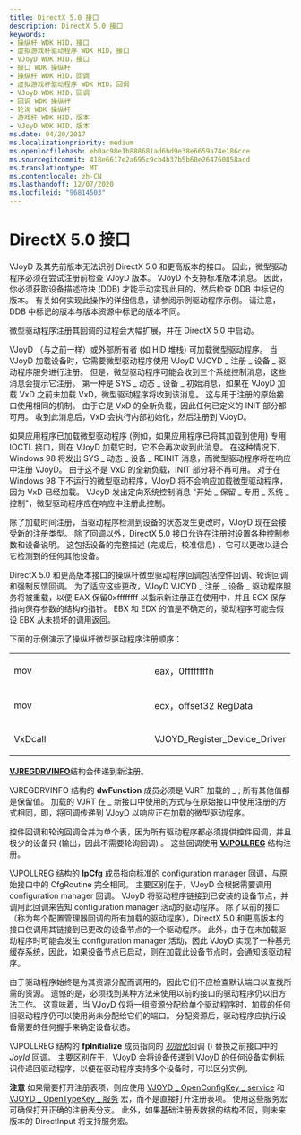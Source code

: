 ```yaml
---
title: DirectX 5.0 接口
description: DirectX 5.0 接口
keywords:
- 操纵杆 WDK HID，接口
- 虚拟游戏杆驱动程序 WDK HID，接口
- VJoyD WDK HID，接口
- 接口 WDK 操纵杆
- 操纵杆 WDK HID，回调
- 虚拟游戏杆驱动程序 WDK HID，回调
- VJoyD WDK HID，回调
- 回调 WDK 操纵杆
- 轮询 WDK 操纵杆
- 游戏杆 WDK HID，版本
- VJoyD WDK HID，版本
ms.date: 04/20/2017
ms.localizationpriority: medium
ms.openlocfilehash: eb0ac98e1b888681ad6bd9e38e6659a74e186cce
ms.sourcegitcommit: 418e6617e2a695c9cb4b37b5b60e264760858acd
ms.translationtype: MT
ms.contentlocale: zh-CN
ms.lasthandoff: 12/07/2020
ms.locfileid: "96814503"
---
```

#  <a name="directx-50-interface"></a>DirectX 5.0 接口





VJoyD 及其先前版本无法识别 DirectX 5.0 和更高版本的接口。 因此，微型驱动程序必须在尝试注册前检查 VJoyD 版本。 VJoyD 不支持标准版本消息。 因此，你必须获取设备描述符块 (DDB) 才能手动实现此目的，然后检查 DDB 中标记的版本。 有关如何实现此操作的详细信息，请参阅示例驱动程序示例。 请注意，DDB 中标记的版本与版本资源中标记的版本不同。

微型驱动程序注册其回调的过程会大幅扩展，并在 DirectX 5.0 中启动。

VJoyD （与之前一样）或外部所有者 (如 HID 堆栈) 可加载微型驱动程序。 当 VJoyD 加载设备时，它需要微型驱动程序使用 VJoyD VJOYD \_ 注册 \_ 设备 \_ 驱动程序服务进行注册。 但是，微型驱动程序可能会收到三个系统控制消息，这些消息会提示它注册。 第一种是 SYS \_ 动态 \_ 设备 \_ 初始消息，如果在 VJoyD 加载 VxD 之前未加载 VxD，微型驱动程序将收到该消息。 这与用于注册的原始接口使用相同的机制。 由于它是 VxD 的全新负载，因此任何已定义的 INIT 部分都可用。 收到此消息后，VxD 会执行内部初始化，然后注册到 VJoyD。

如果应用程序已加载微型驱动程序 (例如，如果应用程序已将其加载到使用) 专用 IOCTL 接口，则在 VJoyD 加载它时，它不会再次收到此消息。 在这种情况下，Windows 98 将发出 SYS \_ 动态 \_ 设备 \_ REINIT 消息，而微型驱动程序将在响应中注册 VJoyD。 由于这不是 VxD 的全新负载，INIT 部分将不再可用。 对于在 Windows 98 下不运行的微型驱动程序，VJoyD 将不会响应加载微型驱动程序，因为 VxD 已经加载。 VJoyD 发出定向系统控制消息 "开始 \_ 保留 \_ 专用 \_ 系统 \_ 控制"，微型驱动程序应在响应中注册此控制。

除了加载时间注册，当驱动程序检测到设备的状态发生更改时，VJoyD 现在会接受新的注册类型。 除了回调以外，DirectX 5.0 接口允许在注册时设置各种控制参数和设备说明。 这包括设备的完整描述 (完成后，校准信息) ，它可以更改以适合它检测到的任何其他设备。

DirectX 5.0 和更高版本接口的操纵杆微型驱动程序回调包括控件回调、轮询回调和强制反馈回调。 为了适应这些更改，VJoyD VJOYD \_ 注册 \_ 设备 \_ 驱动程序服务将被重载，以便 EAX 保留0xffffffff 以指示新注册正在使用中，并且 ECX 保存指向保存参数的结构的指针。 EBX 和 EDX 的值是不确定的，驱动程序可能会假设 EBX 从未损坏的调用返回。

下面的示例演示了操纵杆微型驱动程序注册顺序：

<table>
<colgroup>
<col width="50%" />
<col width="50%" />
</colgroup>
<tbody>
<tr class="odd">
<td><p>mov</p></td>
<td><p>eax，0ffffffffh</p></td>
</tr>
<tr class="even">
<td><p>mov</p></td>
<td><p>ecx，offset32 RegData</p></td>
</tr>
<tr class="odd">
<td><p>VxDcall</p></td>
<td><p>VJOYD_Register_Device_Driver</p></td>
</tr>
</tbody>
</table>

 

[**VJREGDRVINFO**](/previous-versions/windows/hardware/drivers/ff543581(v=vs.85))结构会传递到新注册。

VJREGDRVINFO 结构的 **dwFunction** 成员必须是 VJRT 加载的 \_ ; 所有其他值都是保留值。 加载的 VJRT 在 \_ 新接口中使用的方式与在原始接口中使用注册的方式相同，即，将回调传递到 VJoyD 以响应正在加载的微型驱动程序。

控件回调和轮询回调合并为单个表，因为所有驱动程序都必须提供控件回调，并且极少的设备只 (输出，因此不需要轮询回调) 。 这些回调使用 [**VJPOLLREG**](/previous-versions/windows/hardware/drivers/ff543577(v=vs.85)) 结构注册。

VJPOLLREG 结构的 **lpCfg** 成员指向标准的 configuration manager 回调，与原始接口中的 CfgRoutine 完全相同。 主要区别在于，VJoyD 会根据需要调用 configuration manager 回调。 VJoyD 将驱动程序链接到已安装的设备节点，并调用此回调来告知 configuration manager 活动的驱动程序。 除了以前的接口（称为每个配置管理器回调的所有加载的驱动程序），DirectX 5.0 和更高版本的接口仅调用其链接到已更改的设备节点的一个驱动程序。 此外，由于在未加载驱动程序时可能会发生 configuration manager 活动，因此 VJoyD 实现了一种基元缓存系统，因此，如果设备节点已启动，则在加载此设备节点时，会通知该驱动程序。

由于驱动程序始终是为其资源分配而调用的，因此它们不应检查默认端口以查找所需的资源。 遗憾的是，必须找到某种方法来使用以前的接口的驱动程序仍以旧方法工作。 这意味着，当 VJoyD 仅将一组资源分配给单个驱动程序时，加载的任何旧驱动程序仍可以使用尚未分配给它们的端口。 分配资源后，驱动程序应执行设备需要的任何握手来确定设备状态。

VJPOLLREG 结构的 **fpInitialize** 成员指向的 [*初始化*](/previous-versions/ff541025(v=vs.85))回调 () 替换之前接口中的 *JoyId* 回调。 主要区别在于，VJoyD 会将设备传递到 VJoyD 的任何设备实例标识传递回驱动程序，以便在驱动程序支持多个设备时，可以区分实例。

**注意**   如果需要打开注册表项，则应使用 [VJOYD \_ OpenConfigKey \_ service](/previous-versions/ff543545(v=vs.85)) 和 [VJOYD \_ OpenTypeKey \_ 服务](/previous-versions/ff543549(v=vs.85)) 宏，而不是直接打开注册表项。 使用这些服务宏可确保打开正确的注册表分支。 此外，如果基础注册表数据的结构不同，则未来版本的 DirectInput 将支持服务宏。

 

 

